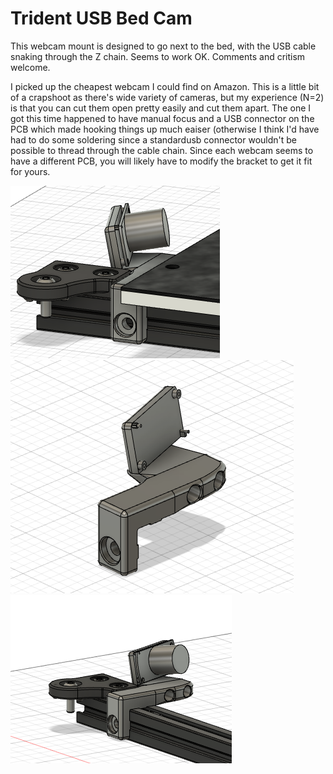 # Trident USB Bed Cam
This webcam mount is designed to go next to the bed, with the USB cable snaking through the Z chain.
Seems to work OK.  Comments and critism welcome.

I picked up the cheapest webcam I could find on Amazon.
This is a little bit of a crapshoot as there's wide variety of cameras, but my experience (N=2) is that you can cut them open pretty easily and cut them apart.
The one I got this time happened to have manual focus and a USB connector on the PCB which made hooking things up much eaiser (otherwise I think I'd have had to do some soldering since a standardusb connector wouldn't be possible to thread through the cable chain.
Since each webcam seems to have a different PCB, you will likely have to modify the bracket to get it fit for yours.

<img src="usbcameraall.png" size="60%"> <img src="usbcameraasm.png" size="60%"> <img src="usbcameranobed.png" size="60%">
